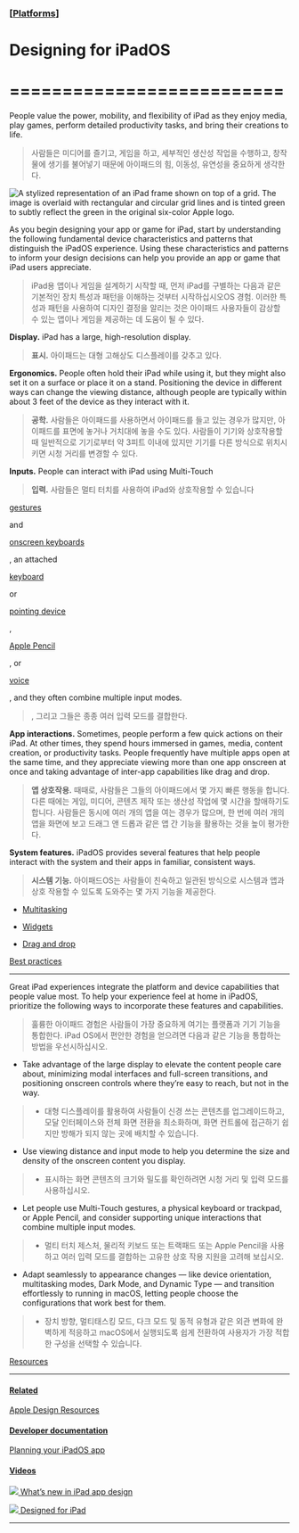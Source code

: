 ### [[Platforms](./translated-human-interface-guidelines-markdown/platforms.md)]  
  
# **Designing for iPadOS**  

==========================
==========================



People value the power, mobility, and flexibility of iPad as they enjoy media, play games, perform detailed productivity tasks, and bring their creations to life.  

> 사람들은 미디어를 즐기고, 게임을 하고, 세부적인 생산성 작업을 수행하고, 창작물에 생기를 불어넣기 때문에 아이패드의 힘, 이동성, 유연성을 중요하게 생각한다.
>

![A stylized representation of an iPad frame shown on top of a grid. The image is overlaid with rectangular and circular grid lines and is tinted green to subtly reflect the green in the original six-color Apple logo.](https://docs-assets.developer.apple.com/published/9601c88115bc94c01906416dbb3b8be8/platforms-iPadOS-intro@2x.png)



As you begin designing your app or game for iPad, start by understanding the following fundamental device characteristics and patterns that distinguish the iPadOS experience. Using these characteristics and patterns to inform your design decisions can help you provide an app or game that iPad users appreciate.  

> iPad용 앱이나 게임을 설계하기 시작할 때, 먼저 iPad를 구별하는 다음과 같은 기본적인 장치 특성과 패턴을 이해하는 것부터 시작하십시오OS 경험. 이러한 특성과 패턴을 사용하여 디자인 결정을 알리는 것은 아이패드 사용자들이 감상할 수 있는 앱이나 게임을 제공하는 데 도움이 될 수 있다.
>





**Display.** iPad has a large, high-resolution display.  

> **표시.** 아이패드는 대형 고해상도 디스플레이를 갖추고 있다.
>





**Ergonomics.** People often hold their iPad while using it, but they might also set it on a surface or place it on a stand. Positioning the device in different ways can change the viewing distance, although people are typically within about 3 feet of the device as they interact with it.  

> **공학.** 사람들은 아이패드를 사용하면서 아이패드를 들고 있는 경우가 많지만, 아이패드를 표면에 놓거나 거치대에 놓을 수도 있다. 사람들이 기기와 상호작용할 때 일반적으로 기기로부터 약 3피트 이내에 있지만 기기를 다른 방식으로 위치시키면 시청 거리를 변경할 수 있다.
>





**Inputs.** People can interact with iPad using Multi-Touch   

> **입력.** 사람들은 멀티 터치를 사용하여 iPad와 상호작용할 수 있습니다
>

[gestures](https://developer.apple.com/design/human-interface-guidelines/touchscreen-gestures)

 and   

[onscreen keyboards](https://developer.apple.com/design/human-interface-guidelines/onscreen-keyboards)

, an attached   

[keyboard](https://developer.apple.com/design/human-interface-guidelines/keyboards)

 or   

[pointing device](https://developer.apple.com/design/human-interface-guidelines/pointing-devices)

,   

[Apple Pencil](https://developer.apple.com/design/human-interface-guidelines/apple-pencil-and-scribble)

, or   

[voice](https://developer.apple.com/design/human-interface-guidelines/siri)

, and they often combine multiple input modes.  

> , 그리고 그들은 종종 여러 입력 모드를 결합한다.
>





**App interactions.** Sometimes, people perform a few quick actions on their iPad. At other times, they spend hours immersed in games, media, content creation, or productivity tasks. People frequently have multiple apps open at the same time, and they appreciate viewing more than one app onscreen at once and taking advantage of inter-app capabilities like drag and drop.  

> **앱 상호작용.** 때때로, 사람들은 그들의 아이패드에서 몇 가지 빠른 행동을 합니다. 다른 때에는 게임, 미디어, 콘텐츠 제작 또는 생산성 작업에 몇 시간을 할애하기도 합니다. 사람들은 동시에 여러 개의 앱을 여는 경우가 많으며, 한 번에 여러 개의 앱을 화면에 보고 드래그 앤 드롭과 같은 앱 간 기능을 활용하는 것을 높이 평가한다.
>





**System features.** iPadOS provides several features that help people interact with the system and their apps in familiar, consistent ways.  

> **시스템 기능.** 아이패드OS는 사람들이 친숙하고 일관된 방식으로 시스템과 앱과 상호 작용할 수 있도록 도와주는 몇 가지 기능을 제공한다.
>





* [Multitasking](/design/human-interface-guidelines/multitasking)

* [Widgets](/design/human-interface-guidelines/widgets)

* [Drag and drop](/design/human-interface-guidelines/drag-and-drop)



[Best practices](/design/human-interface-guidelines/designing-for-ipados#Best-practices)

----------------------------------------------------------------------------------------



Great iPad experiences integrate the platform and device capabilities that people value most. To help your experience feel at home in iPadOS, prioritize the following ways to incorporate these features and capabilities.  

> 훌륭한 아이패드 경험은 사람들이 가장 중요하게 여기는 플랫폼과 기기 기능을 통합한다. iPad OS에서 편안한 경험을 얻으려면 다음과 같은 기능을 통합하는 방법을 우선시하십시오.
>





* Take advantage of the large display to elevate the content people care about, minimizing modal interfaces and full-screen transitions, and positioning onscreen controls where they’re easy to reach, but not in the way.

> * 대형 디스플레이를 활용하여 사람들이 신경 쓰는 콘텐츠를 업그레이드하고, 모달 인터페이스와 전체 화면 전환을 최소화하며, 화면 컨트롤에 접근하기 쉽지만 방해가 되지 않는 곳에 배치할 수 있습니다.
>

* Use viewing distance and input mode to help you determine the size and density of the onscreen content you display.

> * 표시하는 화면 콘텐츠의 크기와 밀도를 확인하려면 시청 거리 및 입력 모드를 사용하십시오.
>

* Let people use Multi-Touch gestures, a physical keyboard or trackpad, or Apple Pencil, and consider supporting unique interactions that combine multiple input modes.

> * 멀티 터치 제스처, 물리적 키보드 또는 트랙패드 또는 Apple Pencil을 사용하고 여러 입력 모드를 결합하는 고유한 상호 작용 지원을 고려해 보십시오.
>

* Adapt seamlessly to appearance changes — like device orientation, multitasking modes, Dark Mode, and Dynamic Type — and transition effortlessly to running in macOS, letting people choose the configurations that work best for them.

> * 장치 방향, 멀티태스킹 모드, 다크 모드 및 동적 유형과 같은 외관 변화에 완벽하게 적응하고 macOS에서 실행되도록 쉽게 전환하여 사용자가 가장 적합한 구성을 선택할 수 있습니다.
>



[Resources](/design/human-interface-guidelines/designing-for-ipados#Resources)

------------------------------------------------------------------------------



#### [Related](/design/human-interface-guidelines/designing-for-ipados#Related)



[Apple Design Resources](https://developer.apple.com/design/resources/#ios-apps)





#### [Developer documentation](/design/human-interface-guidelines/designing-for-ipados#Developer-documentation)



[Planning your iPadOS app](https://developer.apple.com/ipados/planning/)





#### [Videos](/design/human-interface-guidelines/designing-for-ipados#Videos)



[![](https://devimages-cdn.apple.com/wwdc-services/images/124/6E076CE0-7DDF-4471-B6F0-005ADF9C7960/6500_wide_250x141_1x.jpg) What’s new in iPad app design](https://developer.apple.com/videos/play/wwdc2022/10009)

[![](https://devimages-cdn.apple.com/wwdc-services/images/49/5C8F0205-3AE9-4647-870B-5C10FB7EA6FF/3520_wide_250x141_1x.jpg) Designed for iPad](https://developer.apple.com/videos/play/wwdc2020/10206)

------------------------------------------------------------------------------
